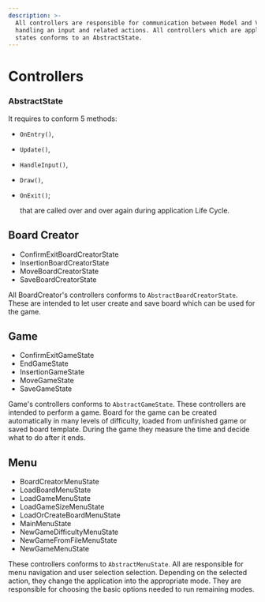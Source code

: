 ```yaml
---
description: >-
  All controllers are responsible for communication between Model and View,
  handling an input and related actions. All controllers which are application
  states conforms to an AbstractState.
---
```


# Controllers



### AbstractState

It requires to conform 5 methods:

* `OnEntry()`,
* `Update()`,
* `HandleInput()`,
* `Draw()`,
* `OnExit()`;

  that are called over and over again during application Life Cycle.

## Board Creator

* ConfirmExitBoardCreatorState
* InsertionBoardCreatorState
* MoveBoardCreatorState
* SaveBoardCreatorState

All BoardCreator's controllers conforms to `AbstractBoardCreatorState`. These are intended to let user create and save board which can be used for the game.

## Game

* ConfirmExitGameState
* EndGameState
* InsertionGameState
* MoveGameState
* SaveGameState

Game's controllers conforms to `AbstractGameState`. These controllers are intended to perform a game. Board for the game can be created automatically in many levels of difficulty, loaded from unfinished game or saved board template. During the game they measure the time and decide what to do after it ends.

## Menu

* BoardCreatorMenuState
* LoadBoardMenuState
* LoadGameMenuState
* LoadGameSizeMenuState
* LoadOrCreateBoardMenuState
* MainMenuState
* NewGameDifficultyMenuState
* NewGameFromFileMenuState
* NewGameMenuState

These controllers conforms to `AbstractMenuState`. All are responsible for menu navigation and user selection selection. Depending on the selected action, they change the application into the appropriate mode. They are responsible for choosing the basic options needed to run remaining modes.

